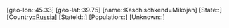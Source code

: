 ﻿---
location: [39.75,45.33]
type: City
tags:
- geo/City


SpocWebEntityId: 31336
isDeleted: false
confidential: public

---
[geo-lon::45.33]
[geo-lat::39.75]
[name::Kaschischkend=Mikojan]
[State::]
[Country::[Russia](geo/Continent/Europe/Russia.md)]
[StateId::]
[Population::]
[Unknown::]

